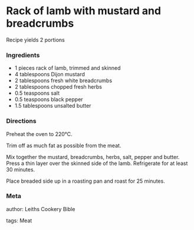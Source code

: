 # Rack of lamb with mustard and breadcrumbs

Recipe yields 2 portions 

### Ingredients
 * 1 pieces rack of lamb, trimmed and skinned
 * 4 tablespoons Dijon mustard
 * 2 tablespoons fresh white breadcrumbs
 * 2 tablespoons chopped fresh herbs
 * 0.5 teaspoons salt
 * 0.5 teaspoons black pepper
 * 1.5 tablespoons unsalted butter

### Directions

Preheat the oven to 220℃.

Trim off as much fat as possible from the meat.

Mix together the mustard, breadcrumbs, herbs, salt, pepper and butter. Press a thin layer over the skinned side of the lamb. Refrigerate for at least 30 minutes.

Place breaded side up in a roasting pan and roast for 25 minutes.

### Meta
author: Leiths Cookery Bible

tags: Meat

